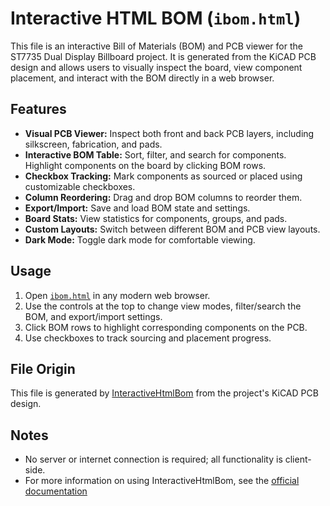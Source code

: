 # Interactive HTML BOM (`ibom.html`)

This file is an interactive Bill of Materials (BOM) and PCB viewer for the ST7735 Dual Display Billboard project. It is generated from the KiCAD PCB design and allows users to visually inspect the board, view component placement, and interact with the BOM directly in a web browser.

## Features

- **Visual PCB Viewer:** Inspect both front and back PCB layers, including silkscreen, fabrication, and pads.
- **Interactive BOM Table:** Sort, filter, and search for components. Highlight components on the board by clicking BOM rows.
- **Checkbox Tracking:** Mark components as sourced or placed using customizable checkboxes.
- **Column Reordering:** Drag and drop BOM columns to reorder them.
- **Export/Import:** Save and load BOM state and settings.
- **Board Stats:** View statistics for components, groups, and pads.
- **Custom Layouts:** Switch between different BOM and PCB view layouts.
- **Dark Mode:** Toggle dark mode for comfortable viewing.

## Usage

1. Open [`ibom.html`](ibom.html) in any modern web browser.
2. Use the controls at the top to change view modes, filter/search the BOM, and export/import settings.
3. Click BOM rows to highlight corresponding components on the PCB.
4. Use checkboxes to track sourcing and placement progress.

## File Origin

This file is generated by [InteractiveHtmlBom](https://github.com/openscopeproject/InteractiveHtmlBom) from the project's KiCAD PCB design.

## Notes

- No server or internet connection is required; all functionality is client-side.
- For more information on using InteractiveHtmlBom, see the [official documentation](https://github.com/openscopeproject/InteractiveHtmlBom/wiki/Usage)
